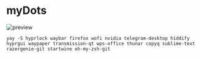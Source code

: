 # myDots

![preview](https://github.com/NedoJavadev/myDots/blob/main/preview/preview.png)


```
yay -S hyprlock waybar firefox wofi nvidia telegram-desktop hiddify hyprgui waypaper transmission-qt wps-office thunar copyq sublime-text razergenie-git startwine oh-my-zsh-git
```
